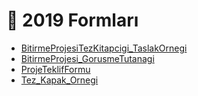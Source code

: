 # 📅 2019 Formları

<!--Index-->

- [BitirmeProjesiTezKitapcigi_TaslakOrnegi](./BitirmeProjesiTezKitapcigi_TaslakOrnegi.doc)
- [BitirmeProjesi_GorusmeTutanagi](./BitirmeProjesi_GorusmeTutanagi.docx)
- [ProjeTeklifFormu](./ProjeTeklifFormu.doc)
- [Tez_Kapak_Ornegi](./Tez_Kapak_Ornegi.doc)

<!--Index-->
